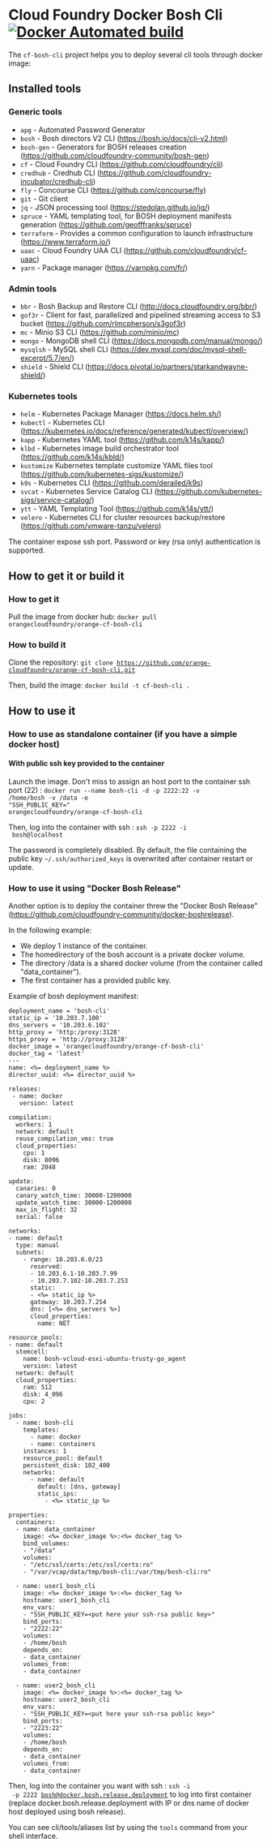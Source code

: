 # Cloud Foundry Docker Bosh Cli [![Docker Automated build](docker_automated.svg)](https://hub.docker.com/r/orangecloudfoundry/orange-cf-bosh-cli/)
The `cf-bosh-cli` project helps you to deploy several cli tools through docker image:

## Installed tools

### Generic tools
* `apg` - Automated Password Generator
* `bosh` - Bosh directors V2 CLI (https://bosh.io/docs/cli-v2.html)
* `bosh-gen` - Generators for BOSH releases creation (https://github.com/cloudfoundry-community/bosh-gen)
* `cf` - Cloud Foundry CLI (https://github.com/cloudfoundry/cli)
* `credhub` - Credhub CLI (https://github.com/cloudfoundry-incubator/credhub-cli)
* `fly` - Concourse CLI (https://github.com/concourse/fly)
* `git` - Git client
* `jq` - JSON processing tool (https://stedolan.github.io/jq/)
* `spruce` - YAML templating tool, for BOSH deployment manifests generation (https://github.com/geofffranks/spruce)
* `terraform` - Provides a common configuration to launch infrastructure (https://www.terraform.io/)
* `uaac` - Cloud Foundry UAA CLI (https://github.com/cloudfoundry/cf-uaac)
* `yarn` - Package manager (https://yarnpkg.com/fr/)

### Admin tools
* `bbr` - Bosh Backup and Restore CLI (http://docs.cloudfoundry.org/bbr/)
* `gof3r` - Client for fast, parallelized and pipelined streaming access to S3 bucket (https://github.com/rlmcpherson/s3gof3r)
* `mc` - Minio S3 CLI (https://github.com/minio/mc)
* `mongo` - MongoDB shell CLI (https://docs.mongodb.com/manual/mongo/)
* `mysqlsh` - MySQL shell CLI (https://dev.mysql.com/doc/mysql-shell-excerpt/5.7/en/)
* `shield` - Shield CLI (https://docs.pivotal.io/partners/starkandwayne-shield/)

### Kubernetes tools
* `helm` - Kubernetes Package Manager (https://docs.helm.sh/)
* `kubectl` - Kubernetes CLI (https://kubernetes.io/docs/reference/generated/kubectl/overview/)
* `kapp` - Kubernetes YAML tool (https://github.com/k14s/kapp/)
* `klbd` - Kubernetes image build orchestrator tool (https://github.com/k14s/kbld/)
* `kustomize` Kubernetes template customize YAML files tool (https://github.com/kubernetes-sigs/kustomize/)
* `k9s` - Kubernetes CLI (https://github.com/derailed/k9s)
* `svcat` - Kubernetes Service Catalog CLI (https://github.com/kubernetes-sigs/service-catalog/)
* `ytt` - YAML Templating Tool (https://github.com/k14s/ytt/)
* `velero` - Kubernetes CLI for cluster resources backup/restore (https://github.com/vmware-tanzu/velero)

The container expose ssh port. Password or key (rsa only) authentication is supported.

## How to get it or build it

### How to get it
Pull the image from docker hub: <code>docker pull orangecloudfoundry/orange-cf-bosh-cli</code>

### How to build it
Clone the repository: <code>git clone https://github.com/orange-cloudfoundry/orange-cf-bosh-cli.git</code>

Then, build the image: <code>docker build -t cf-bosh-cli .</code>

## How to use it

### How to use as standalone container (if you have a simple docker host)

#### With public ssh key provided to the container

Launch the image. Don't miss to assign an host port to the container ssh port (22) :
<code>docker run --name bosh-cli -d -p 2222:22 -v /home/bosh -v /data -e "SSH_PUBLIC_KEY=<path to your public ssh-rsa key>" orangecloudfoundry/orange-cf-bosh-cli</code>

Then, log into the container with ssh : <code>ssh -p 2222 -i <path to your rsa private key> bosh@localhost</code>

The password is completely disabled. By default, the file containing the public key <code>~/.ssh/authorized_keys</code> is overwrited after container restart or update.

### How to use it using "Docker Bosh Release"
Another option is to deploy the container threw the "Docker Bosh Release" (https://github.com/cloudfoundry-community/docker-boshrelease).

In the following example:
* We deploy 1 instance of the container.
* The homedirectory of the bosh account is a private docker volume.
* The directory /data is a shared docker volume (from the container called "data_container").
* The first container has a provided public key.

Example of bosh deployment manifest:
```
deployment_name = 'bosh-cli'
static_ip = '10.203.7.100'
dns_servers = '10.203.6.102'
http_proxy = 'http:/proxy:3128'
https_proxy = 'http://proxy:3128'
docker_image = 'orangecloudfoundry/orange-cf-bosh-cli'
docker_tag = 'latest'
---
name: <%= deployment_name %>
director_uuid: <%= director_uuid %>

releases:
 - name: docker
   version: latest

compilation:
  workers: 1
  network: default
  reuse_compilation_vms: true
  cloud_properties:
    cpu: 1
    disk: 8096
    ram: 2048

update:
  canaries: 0
  canary_watch_time: 30000-1200000
  update_watch_time: 30000-1200000
  max_in_flight: 32
  serial: false

networks:
- name: default
  type: manual
  subnets:
    - range: 10.203.6.0/23
      reserved:
      - 10.203.6.1-10.203.7.99
      - 10.203.7.102-10.203.7.253
      static:
      - <%= static_ip %>
      gateway: 10.203.7.254
      dns: [<%= dns_servers %>]
      cloud_properties:
        name: NET

resource_pools:
- name: default
  stemcell:
    name: bosh-vcloud-esxi-ubuntu-trusty-go_agent
    version: latest
  network: default
  cloud_properties:
    ram: 512
    disk: 4_096
    cpu: 2

jobs:
  - name: bosh-cli
    templates:
      - name: docker
      - name: containers
    instances: 1
    resource_pool: default
    persistent_disk: 102_400
    networks:
      - name: default
        default: [dns, gateway]
        static_ips:
          - <%= static_ip %>

properties:
  containers:
  - name: data_container
    image: <%= docker_image %>:<%= docker_tag %>
    bind_volumes:
    - "/data"
    volumes:
    - "/etc/ssl/certs:/etc/ssl/certs:ro"
    - "/var/vcap/data/tmp/bosh-cli:/var/tmp/bosh-cli:ro"

  - name: user1_bosh_cli
    image: <%= docker_image %>:<%= docker_tag %>
    hostname: user1_bosh_cli
    env_vars:
    - "SSH_PUBLIC_KEY=<put here your ssh-rsa public key>"
    bind_ports:
    - "2222:22"
    volumes:
    - /home/bosh
    depends_on:
    - data_container
    volumes_from:
    - data_container

  - name: user2_bosh_cli
    image: <%= docker_image %>:<%= docker_tag %>
    hostname: user2_bosh_cli
    env_vars:
    - "SSH_PUBLIC_KEY=<put here your ssh-rsa public key>"
    bind_ports:
    - "2223:22"
    volumes:
    - /home/bosh
    depends_on:
    - data_container
    volumes_from:
    - data_container
```

Then, log into the container you want with ssh : <code>ssh -i <path to your rsa private key> -p 2222 bosh@docker.bosh.release.deployment</code> to log into first container (replace docker.bosh.release.deployment with IP or dns name of docker host deployed using bosh release).

You can see cli/tools/aliases list by using the `tools` command from your shell interface.